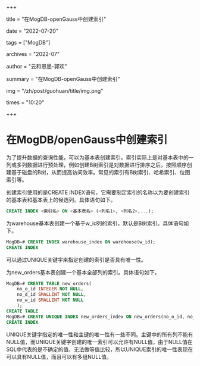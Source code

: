 +++

title = "在MogDB-openGauss中创建索引" 

date = "2022-07-20" 

tags = ["MogDB"] 

archives = "2022-07" 

author = "云和恩墨-郭欢" 

summary = "在MogDB-openGauss中创建索引"

img = "/zh/post/guohuan/title/img.png" 

times = "10:20"

+++

# 在MogDB/openGauss中创建索引

为了提升数据的查询性能，可以为基本表创建索引。索引实际上是对基本表中的一列或多列数据进行预处理，例如创建B树索引是对数据进行排序之后，按照顺序创建基于磁盘的B树，从而提高访问效率。常见的索引有B树索引、哈希索引、位图索引等。

创建索引使用的是CREATE INDEX语句，它需要制定索引的名称以为要创建索引的基本表和基本表上的候选列。具体语句如下。

```sql
CREATE INDEX <索引名> ON <基本表名> (<列名1>, <列名2>,...);
```

为warehouse基本表创建一个基于w_id列的索引，默认是B树索引。具体语句如下。

```sql
MogDB=# CREATE INDEX warehouse_index ON warehouse(w_id);
CREATE INDEX
```

可以通过UNIQUE关键字来指定创建的索引是否具有唯一性。

为new_orders基本表创建一个基本全部列的索引。具体语句如下。

```sql
MogDB=# CREATE TABLE new_orders(
    no_o_id INTEGER NOT NULL,
    no_d_id SMALLINT NOT NULL,
    no_w_id SMALLINT NOT NULL
    );
CREATE TABLE
MogDB=# CREATE UNIQUE INDEX new_orders_index ON new_orders(no_o_id, no_d_id, no_w_id);
CREATE INDEX
```

UNIQUE关键字指定的唯一性和主键的唯一性有一些不同。主键中的所有列不能有NULL值，而UNIQUE关键字创建的唯一索引可以允许有NULL值，由于NULL值在SQL中代表的是不确定的值，无法做等值比较，所以UNIQUE索引的唯一性表现在可以具有NULL值，而且可以有多组NULL值。




